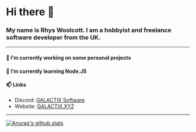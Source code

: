 # Hi there 👋
### My name is Rhys Woolcott. I am a hobbyist and freelance software developer from the UK.
---
#### 🔭 I’m currently working on some personal projects
#### 🌱 I’m currently learning Node.JS
#### 📫 Links
- Discord: [GALACTIX Software](https://discord.gg/vabD3Fg)
- Website: [GALACTIX.XYZ](https://galactix.xyz)
---
[![Anurag's github stats](https://github-readme-stats.vercel.app/api?username=Rhys-Woolcott&show_icons=true&theme=cobalt)](https://github.com/anuraghazra/github-readme-stats)
